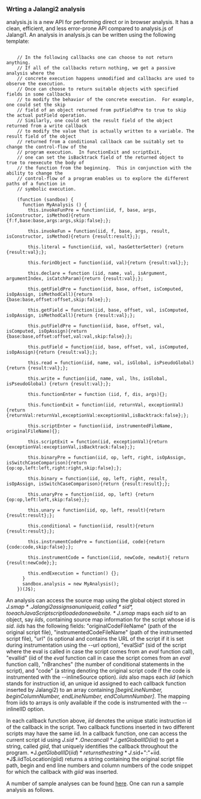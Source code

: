 ### Wrting a Jalangi2 analysis ###

analysis.js is a new API for performing direct or in browser analysis.  It has a clean, efficient, and less error-prone
API compared to analysis.js of Jalangi1.  An analysis in analysis.js can be written using the following template:

```

    // In the following callbacks one can choose to not return anything.
    // If all of the callbacks return nothing, we get a passive analysis where the
    // concrete execution happens unmodified and callbacks are used to observe the execution.
    // Once can choose to return suitable objects with specified fields in some callbacks
    // to modify the behavior of the concrete execution.  For example, one could set the skip
    // field of an object returned from putFieldPre to true to skip the actual putField operation.
    // Similarly, one could set the result field of the object returned from a write callback
    // to modify the value that is actually written to a variable. The result field of the object
    // returned from a conditional callback can be suitably set to change the control-flow of the
    // program execution.  In functionExit and scriptExit,
    // one can set the isBacktrack field of the returned object to true to reexecute the body of
    // the function from the beginning.  This in conjunction with the ability to change the
    // control-flow of a program enables us to explore the different paths of a function in
    // symbolic execution.

    (function (sandbox) {
      function MyAnalysis () {
        this.invokeFunPre = function(iid, f, base, args, isConstructor, isMethod){return {f:f,base:base,args:args,skip:false};};

        this.invokeFun = function(iid, f, base, args, result, isConstructor, isMethod){return {result:result};};

        this.literal = function(iid, val, hasGetterSetter) {return {result:val};};

        this.forinObject = function(iid, val){return {result:val};};

        this.declare = function (iid, name, val, isArgument, argumentIndex, isCatchParam){return {result:val};};

        this.getFieldPre = function(iid, base, offset, isComputed, isOpAssign, isMethodCall){return {base:base,offset:offset,skip:false};};

        this.getField = function(iid, base, offset, val, isComputed, isOpAssign, isMethodCall){return {result:val};};

        this.putFieldPre = function(iid, base, offset, val, isComputed, isOpAssign){return {base:base,offset:offset,val:val,skip:false};};

        this.putField = function(iid, base, offset, val, isComputed, isOpAssign){return {result:val};};

        this.read = function(iid, name, val, isGlobal, isPseudoGlobal){return {result:val};};

        this.write = function(iid, name, val, lhs, isGlobal, isPseudoGlobal) {return {result:val};};

        this.functionEnter = function (iid, f, dis, args){};

        this.functionExit = function(iid, returnVal, exceptionVal){return {returnVal:returnVal,exceptionVal:exceptionVal,isBacktrack:false};};

        this.scriptEnter = function(iid, instrumentedFileName, originalFileName){};

        this.scriptExit = function(iid, exceptionVal){return {exceptionVal:exceptionVal,isBacktrack:false};};

        this.binaryPre = function(iid, op, left, right, isOpAssign, isSwitchCaseComparison){return {op:op,left:left,right:right,skip:false};};

        this.binary = function(iid, op, left, right, result, isOpAssign, isSwitchCaseComparison){return {result:result};};

        this.unaryPre = function(iid, op, left) {return {op:op,left:left,skip:false};};

        this.unary = function(iid, op, left, result){return {result:result};};

        this.conditional = function(iid, result){return {result:result};};

        this.instrumentCodePre = function(iid, code){return {code:code,skip:false};};

        this.instrumentCode = function(iid, newCode, newAst){ return {result:newCode};};

        this.endExecution = function() {};
      }
      sandbox.analysis = new MyAnalysis();
    })(J$);

```

An analysis can access the source map using the global object stored in *J$.smap*.  Jalangi2 assigns an unique id, called *sid*, to each JavaScript
script loaded on a website.  *J$.smap* maps each *sid* to an object, say *iids*, containing source map information for the script whose id is *sid*.
*iids* has the following fields: "originalCodeFileName" (path of the original script file), "instrumentedCodeFileName" (path of the instrumented script file),
"url" (is optional and contains the URL of the script if it is set during instrumentation using the --url option),
"evalSid" (sid of the script where the eval is called in case the script comes from an *eval* function call),
"evalIid" (iid of the *eval* function call in case the script comes from an *eval* function call), "nBranches" (the number of conditional statements in the script),
and "code" (a string denoting the original script code if the code is instrumented with the --inlineSource option).
*iids* also maps each *iid* (which stands for instruction id, an unique id assigned to each callback function inserted by Jalangi2) to an array containing
*[beginLineNumber, beginColumnNumber, endLineNumber, endColumnNumber]*.  The mapping from iids to arrays is only available if the code is instrumented with
the --inlineIID option.

In each callback function above, *iid* denotes the unique static instruction id of the callback in the script.
Two callback functions inserted in two different scripts may have the same iid.  In a callback function, one can access
the current script id using *J$.sid*.  One can call *J$.getGlobalIID(iid)* to get a string, called *giid*, that uniquely identifies the
callback throughout the program.  *J$.getGlobalIID(iid)* returns the string *J$.sid+":"+iid.  *J$.iidToLocation(giid) returns a string
containing the original script file path, begin and end line numbers and column numbers of the code snippet for which the callback with
*giid* was inserted.

A number of sample analyses can be found [here](../src/js/sample_analyses/).  One can run a sample analysis as follows.

